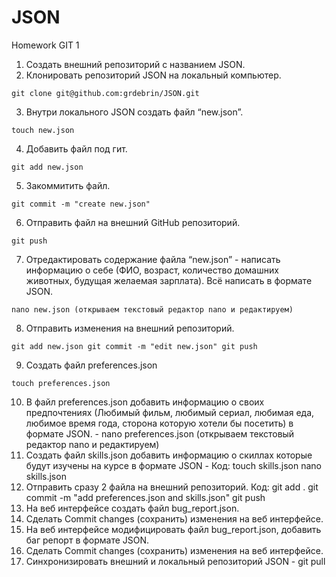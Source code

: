 # JSON
Homework GIT 1

 1. Создать внешний репозиторий c названием JSON.
 2. Клонировать репозиторий JSON на локальный компьютер. 
 
   `git clone git@github.com:grdebrin/JSON.git`
   
 3. Внутри локального JSON создать файл “new.json”. 
 
   `touch new.json`
   
 4. Добавить файл под гит. 
 
   `git add new.json`
   
 5. Закоммитить файл. 
 
   `git commit -m "create new.json"`
   
 6. Отправить файл на внешний GitHub репозиторий.  
  
   `git push` 
 
 7. Отредактировать содержание файла “new.json” - написать информацию о себе (ФИО, возраст, количество домашних животных, будущая желаемая зарплата). Всё написать в формате JSON. 
 
   `nano new.json (открываем текстовый редактор nano и редактируем)`
 
 8. Отправить изменения на внешний репозиторий. 
 
   `git add new.json
    git commit -m "edit new.json"
    git push`
    
 9. Создать файл preferences.json 
 
   `touch preferences.json`
  
 10. В файл preferences.json добавить информацию о своих предпочтениях (Любимый фильм, любимый сериал, любимая еда, любимое время года, сторона которую хотели бы посетить) в формате JSON. - nano preferences.json (открываем текстовый редактор nano и редактируем)
 11. Создать файл skills.json добавить информацию о скиллах которые будут изучены на курсе в формате JSON -
 Код: touch skills.json
      nano skills.json 
 12. Отправить сразу 2 файла на внешний репозиторий.
    Код:
    git add .
    git commit -m "add preferences.json and skills.json"
    git push
 13. На веб интерфейсе создать файл bug_report.json.
 14. Сделать Commit changes (сохранить) изменения на веб интерфейсе.
 15. На веб интерфейсе модифицировать файл bug_report.json, добавить баг репорт в формате JSON.
 16. Сделать Commit changes (сохранить) изменения на веб интерфейсе.
 17. Синхронизировать внешний и локальный репозиторий JSON - git pull
